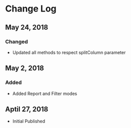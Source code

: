 # Change Log

## May 24, 2018

### Changed

- Updated all methods to respect splitColumn parameter

## May 2, 2018

### Added

- Added Report and Filter modes

## Aptil 27, 2018

- Initial Published
